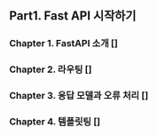 ## Part1. Fast API 시작하기

### Chapter 1. FastAPI 소개 []
### Chapter 2. 라우팅 []
### Chapter 3. 응답 모델과 오류 처리 []
### Chapter 4. 템플릿팅 []
